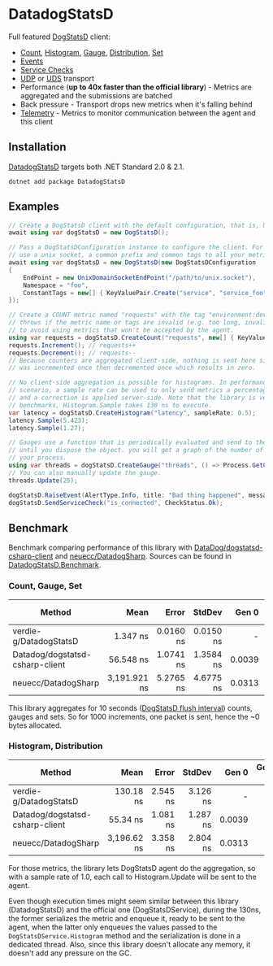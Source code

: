 # DatadogStatsD
Full featured [DogStatsD](https://docs.datadoghq.com/developers/dogstatsd) client:
- [Count](https://docs.datadoghq.com/developers/metrics/types/?tab=count#metric-types),
  [Histogram](https://docs.datadoghq.com/developers/metrics/types/?tab=count#metric-types),
  [Gauge](https://docs.datadoghq.com/developers/metrics/types/?tab=gauge#metric-types),
  [Distribution](https://docs.datadoghq.com/developers/metrics/types/?tab=distribution#metric-types),
  [Set](https://statsd.readthedocs.io/en/v3.2.1/types.html#sets)
- [Events](https://docs.datadoghq.com/events)
- [Service Checks](https://docs.datadoghq.com/developers/service_checks)
- [UDP](https://docs.datadoghq.com/developers/dogstatsd/?tab=hostagent#how-it-works) or
  [UDS](https://docs.datadoghq.com/developers/dogstatsd/unix_socket) transport
- Performance (**up to 40x faster than the official library**) - Metrics are aggregated and the submissions are batched
- Back pressure - Transport drops new metrics when it's falling behind
- [Telemetry](https://docs.datadoghq.com/developers/dogstatsd/high_throughput/?tab=go#client-side-telemetry) -
  Metrics to monitor communication between the agent and this client

## Installation
[DatadogStatsD](https://www.nuget.org/packages/DatadogStatsD) targets both .NET Standard 2.0 & 2.1.

`dotnet add package DatadogStatsD`

## Examples

```csharp
// Create a DogStatsD client with the default configuration, that is, UDP on port 8125.
await using var dogStatsD = new DogStatsD();

// Pass a DogStatsDConfiguration instance to configure the client. For example, to
// use a unix socket, a common prefix and common tags to all your metrics:
await using var dogStatsD = new DogStatsD(new DogStatsDConfiguration
{
    EndPoint = new UnixDomainSocketEndPoint("/path/to/unix.socket"),
    Namespace = "foo",
    ConstantTags = new[] { KeyValuePair.Create("service", "service_foo") },
});

// Create a COUNT metric named "requests" with the tag "environment:dev". The method
// throws if the metric name or tags are invalid (e.g. too long, invalid characters)
// to avoid using metrics that won't be accepted by the agent.
using var requests = dogStatsD.CreateCount("requests", new[] { KeyValuePair.Create("env", "dev") });
requests.Increment(); // requests++
requests.Decrement(); // requests--
// Because counters are aggregated client-side, nothing is sent here since the metric
// was incremented once then decremented once which results in zero.

// No client-side aggregation is possible for histograms. In performance sensitive
// scenario, a sample rate can be used to only send metrics a percentage of the time
// and a correction is applied server-side. Note that the library is very fast. In the
// benchmarks, Histogram.Sample takes 130 ns to execute.
var latency = dogStatsD.CreateHistogram("latency", sampleRate: 0.5);
latency.Sample(5.423);
latency.Sample(1.27);

// Gauges use a function that is periodically evaluated and send to the agent. Here,
// until you dispose the object. you will get a graph of the number of threads in
// your process.
using var threads = dogStatsD.CreateGauge("threads", () => Process.GetCurrentProcess().Threads.Count);
// You can also manually update the gauge.
threads.Update(25);

dogStatsD.RaiseEvent(AlertType.Info, title: "Bad thing happened", message: "This happened");
dogStatsD.SendServiceCheck("is_connected", CheckStatus.Ok);
```

## Benchmark

Benchmark comparing performance of this library
with [DataDog/dogstatsd-csharp-client](https://github.com/DataDog/dogstatsd-csharp-client)
and [neuecc/DatadogSharp](https://github.com/neuecc/DatadogSharp).
Sources can be found in [DatadogStatsD.Benchmark](https://github.com/verdie-g/DatadogStatsD/blob/master/DatadogStatsD.Benchmark/Program.cs).

### Count, Gauge, Set

|                          Method |         Mean |     Error |    StdDev |  Gen 0 | Gen 1 | Gen 2 | Allocated |
|-------------------------------- |-------------:|----------:|----------:|-------:|------:|------:|----------:|
|          verdie-g/DatadogStatsD |     1.347 ns | 0.0160 ns | 0.0150 ns |      - |     - |     - |         - |
| Datadog/dogstatsd-csharp-client |    56.548 ns | 1.0741 ns | 1.3584 ns | 0.0039 |     - |     - |      66 B |
|             neuecc/DatadogSharp | 3,191.921 ns | 5.2765 ns | 4.6775 ns | 0.0313 |     - |     - |     599 B |

This library aggregates for 10 seconds ([DogStatsD flush interval](https://docs.datadoghq.com/developers/dogstatsd/data_aggregation/#how-is-aggregation-performed-with-the-dogstatsd-server))
counts, gauges and sets. So for 1000 increments, one packet is sent, hence the ~0 bytes allocated.

### Histogram, Distribution

|                          Method |        Mean |    Error |   StdDev |  Gen 0 | Gen 1 | Gen 2 | Allocated |
|-------------------------------- |------------:|---------:|---------:|-------:|------:|------:|----------:|
|          verdie-g/DatadogStatsD |   130.18 ns | 2.545 ns | 3.126 ns |      - |     - |     - |         - |
| Datadog/dogstatsd-csharp-client |    55.34 ns | 1.081 ns | 1.287 ns | 0.0039 |     - |     - |      66 B |
|             neuecc/DatadogSharp | 3,196.62 ns | 3.358 ns | 2.804 ns | 0.0313 |     - |     - |     599 B |

For those metrics, the library lets DogStatsD agent do the aggregation, so with
a sample rate of 1.0, each call to Histogram.Update will be sent to the agent.

Even though execution times might seem similar between this library (DatadogStatsD)
and the official one (DogStatsDService), during the 130ns, the former serializes
the metric and enqueue it, ready to be sent to the agent, when the latter only
enqueues the values passed to the `DogStatsDService.Histogram` method and the
serialization is done in a dedicated thread. Also, since this library doesn't allocate
any memory, it doesn't add any pressure on the GC.
